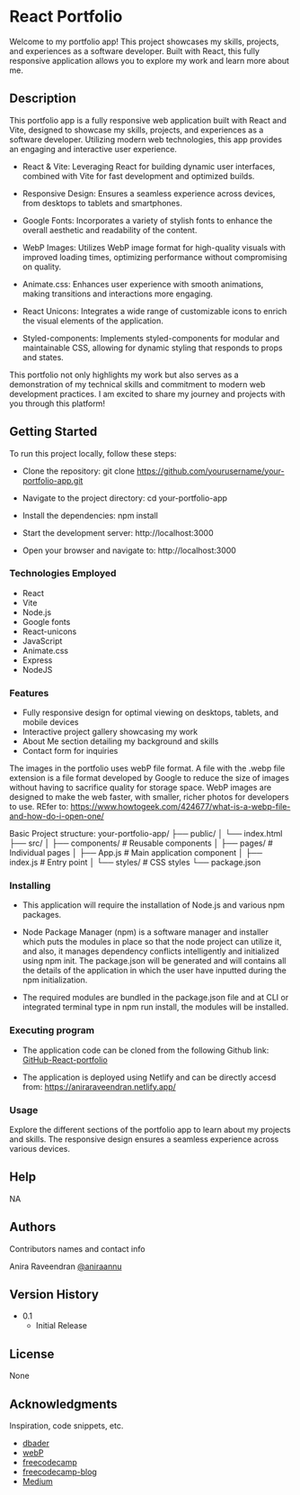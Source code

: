 # React Portfolio

Welcome to my portfolio app! This project showcases my skills, projects, and experiences as a software developer. Built with React, this fully responsive application allows you to explore my work and learn more about me.

## Description

This portfolio app is a fully responsive web application built with React and Vite, designed to showcase my skills, projects, and experiences as a software developer. Utilizing modern web technologies, this app provides an engaging and interactive user experience.

- React & Vite: Leveraging React for building dynamic user interfaces, combined with Vite for fast development and optimized builds.

- Responsive Design: Ensures a seamless experience across devices, from desktops to tablets and smartphones.

- Google Fonts: Incorporates a variety of stylish fonts to enhance the overall aesthetic and readability of the content.

- WebP Images: Utilizes WebP image format for high-quality visuals with improved loading times, optimizing performance without compromising on quality.

- Animate.css: Enhances user experience with smooth animations, making transitions and interactions more engaging.

- React Unicons: Integrates a wide range of customizable icons to enrich the visual elements of the application.

- Styled-components: Implements styled-components for modular and maintainable CSS, allowing for dynamic styling that responds to props and states.

This portfolio not only highlights my work but also serves as a demonstration of my technical skills and commitment to modern web development practices. I am excited to share my journey and projects with you through this platform!

## Getting Started

To run this project locally, follow these steps:

- Clone the repository:
  git clone https://github.com/yourusername/your-portfolio-app.git

- Navigate to the project directory:
  cd your-portfolio-app

- Install the dependencies:
  npm install

- Start the development server:
  http://localhost:3000

- Open your browser and navigate to:
  http://localhost:3000

### Technologies Employed

- React
- Vite
- Node.js
- Google fonts
- React-unicons
- JavaScript
- Animate.css
- Express
- NodeJS

### Features

- Fully responsive design for optimal viewing on desktops, tablets, and mobile devices
- Interactive project gallery showcasing my work
- About Me section detailing my background and skills
- Contact form for inquiries

The images in the portfolio uses webP file format. A file with the .webp file extension is a file format developed by Google to reduce the size of images without having to sacrifice quality for storage space. WebP images are designed to make the web faster, with smaller, richer photos for developers to use.
REfer to: https://www.howtogeek.com/424677/what-is-a-webp-file-and-how-do-i-open-one/

Basic Project structure:
your-portfolio-app/
├── public/
│ └── index.html
├── src/
│ ├── components/ # Reusable components
│ ├── pages/ # Individual pages
│ ├── App.js # Main application component
│ ├── index.js # Entry point
│ └── styles/ # CSS styles
└── package.json

### Installing

- This application will require the installation of Node.js and various npm packages.

- Node Package Manager (npm) is a software manager and installer which puts the modules in place so that the node project can utilize it, and also, it manages dependency conflicts intelligently and initialized using npm init. The package.json will be generated and will contains all the details of the application in which the user have inputted during the npm initialization.

- The required modules are bundled in the package.json file and at CLI or integrated terminal type in npm run install, the modules will be installed.

### Executing program

- The application code can be cloned from the following Github link:
  [GitHub-React-portfolio](https://github.com/aniraannu/react-portfolio)

- The application is deployed using Netlify and can be directly accesd from: https://aniraraveendran.netlify.app/

### Usage

Explore the different sections of the portfolio app to learn about my projects and skills. The responsive design ensures a seamless experience across various devices.

## Help

NA

## Authors

Contributors names and contact info

Anira Raveendran
[@aniraannu](https://github.com/aniraannu)

## Version History

- 0.1
  - Initial Release

## License

None

## Acknowledgments

Inspiration, code snippets, etc.

- [dbader](https://github.com/dbader/readme-template)
- [webP](https://www.howtogeek.com/424677/what-is-a-webp-file-and-how-do-i-open-one/)
- [freecodecamp](https://www.freecodecamp.org/news/portfolio-app-using-react-618814e35843/)
- [freecodecamp-blog](https://www.freecodecamp.org/news/build-portfolio-website-react/)
- [Medium](https://medium.com/@thakshiladb2000/crafting-my-portfolio-website-using-react-js-a-beginners-journey-374e85b1a895)
